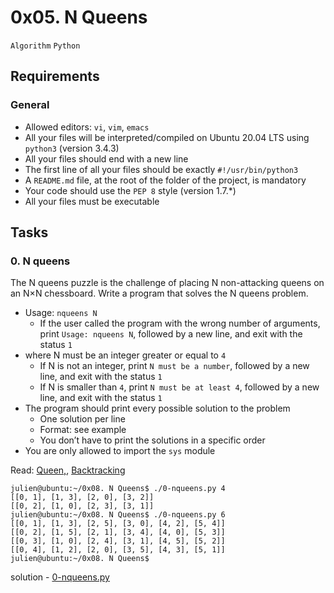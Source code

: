 # 0x05. N Queens
`Algorithm` `Python`

## Requirements

### General

+ Allowed editors: `vi`, `vim`, `emacs`
+ All your files will be interpreted/compiled on Ubuntu 20.04 LTS using `python3` (version 3.4.3)
+ All your files should end with a new line
+ The first line of all your files should be exactly `#!/usr/bin/python3`
+ A `README.md` file, at the root of the folder of the project, is mandatory
+ Your code should use the `PEP 8` style (version 1.7.*)
+ All your files must be executable


## Tasks

### 0. N queens

The N queens puzzle is the challenge of placing N non-attacking queens on an N×N chessboard. Write a program that solves the N queens problem.

+ Usage: `nqueens N`
    + If the user called the program with the wrong number of arguments, print `Usage: nqueens N`, followed by a new line, and exit with the status `1`
+ where N must be an integer greater or equal to `4`
    + If N is not an integer, print `N must be a number`, followed by a new line, and exit with the status `1`
    + If N is smaller than `4`, print `N must be at least 4`, followed by a new line, and exit with the status `1`
+ The program should print every possible solution to the problem
    + One solution per line
    + Format: see example
    + You don’t have to print the solutions in a specific order
+ You are only allowed to import the `sys` module

Read: [Queen,](https://intranet.alxswe.com/rltoken/ghWqI1wvx6g-Ul7nrufMKA), [Backtracking](https://intranet.alxswe.com/rltoken/-hgZbgRFkwmxaKnLnCIuEQ)

```
julien@ubuntu:~/0x08. N Queens$ ./0-nqueens.py 4
[[0, 1], [1, 3], [2, 0], [3, 2]]
[[0, 2], [1, 0], [2, 3], [3, 1]]
julien@ubuntu:~/0x08. N Queens$ ./0-nqueens.py 6
[[0, 1], [1, 3], [2, 5], [3, 0], [4, 2], [5, 4]]
[[0, 2], [1, 5], [2, 1], [3, 4], [4, 0], [5, 3]]
[[0, 3], [1, 0], [2, 4], [3, 1], [4, 5], [5, 2]]
[[0, 4], [1, 2], [2, 0], [3, 5], [4, 3], [5, 1]]
julien@ubuntu:~/0x08. N Queens$ 
```

solution - [0-nqueens.py](./0-nqueens.py)
